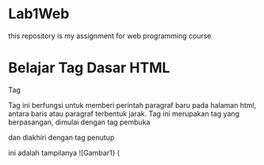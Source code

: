 # Lab1Web
this repository is my assignment for web programming course
# Belajar Tag Dasar HTML

Tag <p>
Tag ini berfungsi untuk memberi perintah paragraf baru pada halaman html, antara baris atau paragraf terbentuk jarak.
Tag ini merupakan tag yang berpasangan, dimulai dengan tag pembuka <p> dan diakhiri dengan tag penutup </p>
ini adalah tampilanya 
![Gambar1} (

